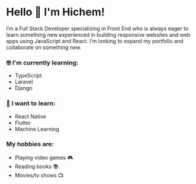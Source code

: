 # Hello 👋 I'm Hichem!

I’m a Full Stack Developer specializing in Front End who is always eager to learn something new experienced in building responsive websites and web apps using JavaScript and React. I’m looking to expand my portfolio and collaborate on something new.  

### :nerd_face: I'm currently learning:  
- TypeScript
- Laravel
- Django

### :thinking: I want to learn:  
- React Native
- Flutter
- Machine Learning

### My hobbies are:  
- Playing video games :video_game:
- Reading books :books:
- Movies/tv shows :tv:  
